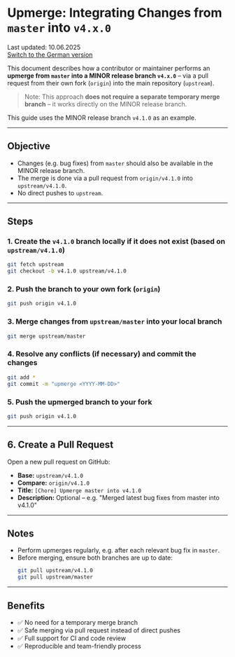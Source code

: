 # Upmerge: Integrating Changes from `master` into `v4.x.0`  
Last updated: 10.06.2025  
[Switch to the German version](Upmerge.md)

This document describes how a contributor or maintainer performs an **upmerge from `master` into a MINOR release branch `v4.x.0`** – via a pull request from their own fork (`origin`) into the main repository (`upstream`).

> Note: This approach **does not require a separate temporary merge branch** – it works directly on the MINOR release branch.

This guide uses the MINOR release branch `v4.1.0` as an example.

---

## Objective

- Changes (e.g. bug fixes) from `master` should also be available in the MINOR release branch.
- The merge is done via a pull request from `origin/v4.1.0` into `upstream/v4.1.0`.
- No direct pushes to `upstream`.

---

## Steps

### 1. Create the `v4.1.0` branch locally if it does not exist (based on `upstream/v4.1.0`)
```bash
git fetch upstream
git checkout -b v4.1.0 upstream/v4.1.0
```

### 2. Push the branch to your own fork (`origin`)
```bash
git push origin v4.1.0
```

### 3. Merge changes from `upstream/master` into your local branch
```bash
git merge upstream/master
```

### 4. Resolve any conflicts (if necessary) and commit the changes
```bash
git add *
git commit -m "upmerge <YYYY-MM-DD>"
```

### 5. Push the upmerged branch to your fork
```bash
git push origin v4.1.0
```

---

## 6. Create a Pull Request

Open a new pull request on GitHub:

- **Base:** `upstream/v4.1.0`
- **Compare:** `origin/v4.1.0`
- **Title:** `[Chore] Upmerge master into v4.1.0`
- **Description:** Optional – e.g. "Merged latest bug fixes from master into v4.1.0"

---

## Notes

- Perform upmerges regularly, e.g. after each relevant bug fix in `master`.
- Before merging, ensure both branches are up to date:
  ```bash
  git pull upstream/v4.1.0
  git pull upstream/master
  ```
  
---

## Benefits

- ✅ No need for a temporary merge branch
- ✅ Safe merging via pull request instead of direct pushes
- ✅ Full support for CI and code review
- ✅ Reproducible and team-friendly process
